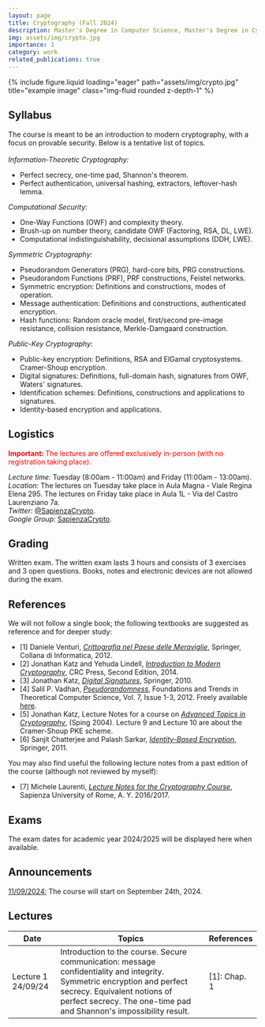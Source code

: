 ```yaml
---
layout: page
title: Cryptography (Fall 2024)
description: Master's Degree in Computer Science, Master's Degree in Cybersecurity, Master's Degree in Mathematics
img: assets/img/crypto.jpg
importance: 1
category: work
related_publications: true
---
```

<div class="row">
    <div class="col-sm mt-3 mt-md-0">
        {% include figure.liquid loading="eager" path="assets/img/crypto.jpg" title="example image" class="img-fluid rounded z-depth-1" %}
    </div>
</div>

<h2>Syllabus</h2>
The course is meant to be an introduction to modern cryptography, with a focus on provable security. Below is a tentative list of topics.
<br><br>
<em>Information-Theoretic Cryptography:</em>
<ul>
<li> Perfect secrecy, one-time pad, Shannon's theorem.
</li>
<li> Perfect authentication, universal hashing, extractors, leftover-hash lemma.
</li>
</ul>

<em>Computational Security:</em>
<ul>
<li> One-Way Functions (OWF) and complexity theory.
</li>
<li> Brush-up on number theory, candidate OWF (Factoring, RSA, DL, LWE).
</li>
<li> Computational indistinguishability, decisional assumptions (DDH, LWE).
</li>
</ul>

<em>Symmetric Cryptography:</em>
<ul>
<li> Pseudorandom Generators (PRG), hard-core bits, PRG constructions.
</li>
<li> Pseudorandom Functions (PRF), PRF constructions, Feistel networks.
</li>
<li> Symmetric encryption: Definitions and constructions, modes of operation.
</li>
<li> Message authentication: Definitions and constructions, authenticated encryption.
</li>
<li> Hash functions: Random oracle model, first/second pre-image resistance, collision resistance, Merkle-Damgaard construction.
</li>
</ul>

<em>Public-Key Cryptography:</em>
<ul>
<li> Public-key encryption: Definitions, RSA and ElGamal cryptosystems. Cramer-Shoup encryption.
</li>
<li> Digital signatures: Definitions, full-domain hash, signatures from OWF, Waters' signatures.
</li>
<li> Identification schemes: Definitions, constructions and applications to signatures.
</li>
<li> Identity-based encryption and applications.
</li>
</ul>

<h2>Logistics</h2>
<p style="color:red;"><b> Important: </b>The lectures are offered exclusively in-person (with no registration taking place). </p>
<em>Lecture time:</em> Tuesday (8:00am - 11:00am) and Friday (11:00am - 13:00am).
<br>
<em>Location:</em> The lectures on Tuesday take place in Aula Magna - Viale Regina Elena 295. The lectures on Friday take place in Aula 1L - Via del Castro Laurenziano 7a.
<br>
<em>Twitter:</em> <a href="https://twitter.com/SapienzaCrypto">@SapienzaCrypto</a>.
<br>
<em>Google Group:</em> <a href="https://groups.google.com/u/2/a/uniroma1.it/g/sapienzacrypto">SapienzaCrypto</a>.

<h2>Grading</h2>
Written exam. The written exam lasts 3 hours and consists of 3 exercises and 3 open questions. Books, notes and electronic devices are not allowed during the exam.

<h2>References</h2>
We will not follow a single book; the following textbooks are suggested as reference and for deeper study:
<ul>
<li>[1] Daniele Venturi, <em><a href="http://www.springer.com/us/book/9788847024809">Crittografia nel Paese delle Meraviglie</a></em>, Springer, Collana di Informatica, 2012.
</li>
<li>[2] Jonathan Katz and Yehuda Lindell, <em><a href="https://www.crcpress.com/Introduction-to-Modern-Cryptography-Second-Edition/Katz-Lindell/p/book/9781466570269">Introduction to Modern Cryptography</a></em>, CRC Press, Second Edition, 2014.
</li>
<li>[3] Jonathan Katz, <em><a href="http://www.springer.com/us/book/9780387277110">Digital Signatures</a></em>, Springer, 2010.
</li>
<li>[4] Salil P. Vadhan, <em><a href="http://www.nowpublishers.com/article/Details/TCS-010">Pseudorandomness</a></em>, Foundations and Trends in Theoretical Computer Science, Vol. 7, Issue 1-3, 2012. Freely available <a href="http://people.seas.harvard.edu/~salil/pseudorandomness/">here</a>.
</li>
<li>[5] Jonathan Katz, Lecture Notes for a course on <em><a href="http://www.cs.umd.edu/~jkatz/gradcrypto2/">Advanced Topics in Cryptography</a></em>, (Sping 2004). Lecture 9 and Lecture 10 are about the Cramer-Shoup PKE scheme.
</li>
<li>[6] Sanjit Chatterjee and Palash Sarkar, <em><a href="https://www.springer.com/la/book/9781441993823">Identity-Based Encryption</a></em>, Springer, 2011.
</li>
</ul>
You may also find useful the following lecture notes from a past edition of the course (although not reviewed by myself):
<ul>
<li>[7] Michele Laurenti, <em><a href="https://github.com/asmeikal/crypto16/tree/master/notes">Lecture Notes for the Cryptography Course</a></em>, Sapienza University of Rome, A. Y. 2016/2017.
</li>
</ul>

<h2>Exams</h2>
The exam dates for academic year 2024/2025 will be displayed here when available.
<!--
<u><em>Exam 1</em></u>. Date: 11/01/24. Aula 1 (RM018). Time: 09:00-12:00. <em>Scores</em> [<a href="files/crypto_esame01_2324_scores.pdf">pdf</a>].
<br>
<u><em>Exam 2</em></u>. Date: 07/02/24. Aula 1 (RM018). Time: 09:00-12:00. <em>Scores</em> [<a href="files/crypto_esame02_2324_scores.pdf">pdf</a>].
<br>
<u><em>Exam 3</em></u>. Reserved to part-time and working students (you must make a formal request to the secretariat; registration in INFOSTUD is still required). Date: 08/04/24. Aula: 2L (Via del Castro Laurenziano 7a). Time: 09:30-12:30. <em>Scores</em> [<a href="files/crypto_esame03_2324_scores.pdf">pdf</a>].
<br>
<u><em>Exam 4</em></u>. Date: 05/06/24. Aula 3 (RM018). Time: 08:30-11:30. <em>Scores</em> [<a href="files/crypto_esame04_2324_scores.pdf">pdf</a>].
<br>
<u><em>Exam 5</em></u>. Date: 04/07/24. Aula 1 (RM018). Time: 09:30-12:30. <em>Scores</em> [<a href="files/crypto_esame05_2324_scores.pdf">pdf</a>].
<br>
<u><em>Exam 6</em></u>. Date: 10/09/24. Aula 2 (RM018). Time: 09:30-12:30. <em>Scores</em> [<a href="files/crypto_esame06_2324_scores.pdf">pdf</a>].
-->

<h2>Announcements</h2>
<u>11/09/2024:</u> The course will start on September 24th, 2024.
<!--
<br>
<u>25/09/2023:</u> The lecture on 29/09/2023 has been canceled due to personal reasons.  
<br>
<u>19/10/2023:</u> The students are invited to join the next appointment in the series of seminars <a href="https://www.di.uniroma1.it/it/notizie/seminari/distinguished-lectures">Distinguished Lectures</a>, hosted by the Computer Science Department. The talk is on 23/10/23 and starts at 12pm in Viale Regina Elena 295, Building D, Room 101.
<br>
<u>03/11/2022:</u> The lecture on 04/11/2022 will take place remotely via <a href="https://uniroma1.zoom.us/j/93815848058?pwd=Q0swODd3WlY0R095Sk0rWGg0bDZUQT09">Zoom</a>. The lecture will be recorded, and the recording will be made available for 7 days.
<br>
<u>04/11/2022:</u> The recording of the lecture on 04/11/2022 can be found at <a href="https://uniroma1.zoom.us/rec/share/wosM8VnwbhPK7xx38T8dOp_9fbDxRKAzvQcNIxOtz4OIQBT5lS4EUaIX7AFKIVwF.eL0lB1s_xz4NVuft">this link</a>. The passcode is 9n9TeTQ$ (valid for 7 days).
<br>
<u>06/11/2022:</u> The lecture on 08/11/2022 will take place remotely via <a href="https://uniroma1.zoom.us/j/93522071441?pwd=cUdkNVJvWlhDdzVMMzRTQlF0blBiZz09">Zoom</a>. The lecture will be recorded, and the recording will be made available for 7 days.
<br>
<u>08/11/2022:</u> The recording of the lecture on 08/11/2022 can be found at <a href="https://uniroma1.zoom.us/rec/share/SalF2NMbPlkbzY0bhGdkRpyCicPVTVy2fJP7GarfyicZfm-q_TFDQn-xo-QQjtI.3YiznNwWRs8Ib1I-">this link</a>. The passcode is ?L5Ythp% (valid for 7 days).
<br>
<u>10/11/2022:</u> The lecture on 11/11/2022 will take place remotely via <a href="https://uniroma1.zoom.us/j/99385097522?pwd=Q3dETWtEbnd4Rmk5UjBqZmNlKzNFQT09">Zoom</a>. The lecture will be recorded, and the recording will be made available for 7 days.
<br>
<u>11/11/2022:</u> The recording of the lecture on 11/11/2022 can be found at <a href="https://uniroma1.zoom.us/rec/share/xdWusdsoOXq4CyWvAEjwLAQwNuUQCXTlbdIIWrjD1Xxy5OrsC7ZoBMD5ZDAPBnst.MvOWjyLl0OchhRrE">this link</a>. The passcode is B%3fmK@d (valid for 7 days).
<br>
<u>05/12/2022:</u> On 14/12/22, Prof. Vitaly Shmatikov (Cornell Tech) will give the talk "Can we trust machine learning models?". The seminar will take place in Room 201 (Viale Regina Elena 295, Bulding D), from 3pm to 4pm. See <a href="">this link</a> for additional info.  
<br>
<u>07/12/2022:</u> The lecture on 13/12/22 will start regularly at Aula Alfa at 8am. We will move to Aula Seminari during the break (at around 9.15am).
<br>
<u>21/12/2022:</u> The lecture on 23/12/2022 (by Daniele Friolo) will take place remotely via <a href="https://uniroma1.zoom.us/j/99264063517?pwd=UTA0Z0xhUzZLYVp0SmN6WDhpMEppQT09">Zoom</a>.
<br>
<u>08/10/2021:</u> The recording of the lecture on 08/10/2021 can be found at <a href="https://uniroma1.zoom.us/rec/share/k7qiWGYVQw1iO5HPdLadbSm-rmq29WvcpP3y-8eL2W3nDdsQmdWMGbwujXMNSR07.RHvpD52fq21jxtQD">this link</a> The passcode is d3+.gn!# (valid for 7 days).
<br>
<u>13/10/2021:</u> The recording of the lecture on 13/10/2021 can be found at <a href="https://uniroma1.zoom.us/rec/share/nD2BxVd_ukRS6JFCTSWDxdOfReQCJFhgwTUB9KG_oUc0Eyw8WX7JuS7-JHX2rvGr.u2fGQZby3bliGrOW">this link</a> The passcode is X$k3$A7X (valid for 7 days).
<br>
<u>15/10/2021:</u> The recording of the lecture on 015/10/2021 can be found at <a href="https://uniroma1.zoom.us/rec/share/bGTNMOl-UFPd36KQBPoiMIRs_gzxseIoQ0mdCvCckc6ZYmxLS7nOQnnDXAWeEtjR.fHvp1COibp4SS0zJ">this link</a> The passcode is &#38;Gs4gXRn (valid for 7 days).
<br>
<u>20/10/2021:</u> The recording of the lecture on 20/11/2021 can be found at <a href="https://uniroma1.zoom.us/rec/share/wI8UyvGQ1RmYKR4XlVM3LBCymTj4xnVx2mewGKbAd-cMBgf7AZ3aYkgOT2AgekkV.wx-qdPTB3yh1X_oi">this link</a> The passcode is 7+y*JY4i (valid for 7 days).
<br>
<u>25/10/2021:</u> The recording of the lecture on 22/10/2021 can be found at <a href="https://uniroma1.zoom.us/rec/share/LiTj9BntxPVKmOBs_ekccJroIJGxOBhLsy5YTuBN5FdEGCpKoRGpGidMuQfnuXlG.5zX3x9fcqCMaDMkk">this link</a> The passcode is &#38;V6kYiBD (valid for 7 days).
<br>
<u>28/10/2021:</u> The recording of the lecture on 27/10/2021 can be found at <a href="https://uniroma1.zoom.us/rec/share/zbiuFc_W0w3ncStjvePCQESHgx87LRw4dMc9GW9T7CnKCK0PX8fToTP8sWGePs54.SyiUb8IsNtLjKRjs">this link</a> The passcode is X$mc@7C0 (valid for 7 days).
<br>
<u>29/10/2021:</u> The recording of the lecture on 29/10/2021 can be found at <a href="https://uniroma1.zoom.us/rec/share/ujCJxJT6v0hq1rqdgk03Y9c-b_3EqcLoLAYn4hksOlOdTdTOtOXIXuPy8v1tRgRb.qbw1eX1YEsy2Ef8y">this link</a> The passcode is 6Qc%lGZU (valid for 7 days).  
<br>
<u>03/11/2021:</u> The recording of the lecture on 03/11/2021 can be found at <a href="https://uniroma1.zoom.us/rec/share/DT_9pLb2i5w7onuq5F6HITmaPEJEBplR1KiLpQCFdpV9bqRCP6YU34TGUOPeLsIc.0cFjfqSYCqEBjypa">this link</a> The passcode is S37+1^R! (valid for 7 days).
<br>
<u>05/11/2021:</u> The recording of the lecture on 05/11/2021 can be found at <a href="https://uniroma1.zoom.us/rec/share/6pAJfT_yMpRTYt6wSjCEJUxzj1yIrr8CbuBNMkJshDHsS9uP8TrTI5WClPyPKfzq.7FIBBCF6RuhF0MGf">this link</a> The passcode is Rw4G$b4W (valid for 7 days).
<br>
<u>10/11/2021:</u> The recording of the lecture on 10/11/2021 can be found at <a href="https://uniroma1.zoom.us/rec/share/KNr-BqYonEbblNTkz_VVZ8UkThqP-DFILi2TTGNRwrMayrmF5XA8_9v2PsCbLYF8.ihW568RqOglRW1ut">this link</a> The passcode is asT%tso0 (valid for 7 days).
<br>
<u>12/11/2021:</u> The recording of the lecture on 12/11/2021 can be found at <a href="https://uniroma1.zoom.us/rec/share/lf6tF9DsEZgI8kC_tyg2TlQn8dRsZp3Ihp2x5JTsTObybA_yA5lEsg-_KnYFZyyZ.x8owIwPnnAtmdLjp">this link</a> The passcode is Fr%7K%R9 (valid for 7 days).
<br>
<u>17/11/2021:</u> The recording of the lecture on 17/11/2021 can be found at <a href="https://uniroma1.zoom.us/rec/share/843L5Fx2ubEWnnPtTrs15D_Hb8KFts_hHu-7_wKasdKFg8-WLwEyEsMg9FsfH2lX.NtVm-JE67snHrtJW">this link</a> The passcode is 6p$CiUd! (valid for 7 days).
<br>
<u>19/11/2021:</u> The recording of the lecture on 19/11/2021 can be found at <a href="https://uniroma1.zoom.us/rec/share/pvhnbgn6LrSLyab_Uhtj9F5oHAgtaZVMxKE_GQupYs_QRfN41fZVXC6bS9hHFwc.52US82UEJkTxLBub">this link</a> The passcode is r$kwH2Vj (valid for 7 days).
<br>
<u>24/11/2021:</u> The recording of the lecture on 24/11/2021 can be found at <a href="https://uniroma1.zoom.us/rec/share/u7yVUXRqVsFbPIngF8UQEkM7cUEy7z-MBfbr9eZqrRukhQkq8lkOj7PLNwACcU3_.5Lxvm9n_D28bNWPv">this link</a> The passcode is F8?5FTxx (valid for 7 days).
<br>
<u>30/11/2021:</u> The recording of the lecture on 26/11/2021 can be found at <a href="https://uniroma1.zoom.us/rec/share/mHCmHrmwYt-xOEPNenxSUcx44BPt1stWEyR-HtpDVXuP37Ytq5lQ7xO7Ur3aMyWq.kSse4EOXBkBHMOja">this link</a> The passcode is 2krBa*@r (valid for 7 days).
<br>
<u>01/12/2021:</u> The recording of the lecture on 01/12/2021 can be found at <a href="https://uniroma1.zoom.us/rec/share/L5AZL67jeTvQiP4I8otakIBUPc5NlylE1wZoMrO8PHSGGnoE3ZcX-awK6OFqrpzC.ri2eOvIRiUW6bvmE">this link</a> The passcode is VS?*v6F3 (valid for 7 days).
<br>
<u>03/12/2021:</u> The recording of the lecture on 03/12/2021 can be found at <a href="https://uniroma1.zoom.us/rec/share/BUK6PSRXXCK8-l926oKW5KutfpBCvHKyZWc6Zlx7Cgo5sLlijGCjxPEAgIADZ2tz.G29JjaWfmC2YGhd7">this link</a> The passcode is 0.HG2@hf (valid for 7 days).
<br>
<u>10/12/2021:</u> The recording of the lecture on 10/12/2021 can be found at <a href="https://uniroma1.zoom.us/rec/share/MnXRak8f-RnqxYxGBUbCkDK7oPhOtbmpfZNZehD8cu57nlD2s2wpt7kGo3B16CpX.ExkatcoO2KgVdEPC">this link</a> The passcode is R#6#cpCu (valid for 7 days).
<br>
<u>15/12/2021:</u> The recording of the lecture on 15/12/2021 can be found at <a href="https://uniroma1.zoom.us/rec/share/KwBD3PfgxPKdvTz8k_TPmilBWLqqo_wEgZcgOXfO2Sl8DJyFooQuOP6N1hY1XJR-.fVE821WAw5E3ISqn">this link</a> The passcode is YZnsVG$3 (valid for 7 days).
<br>
<u>02/01/2022:</u> Given the increasing number of covid-19 cases, the exams in January and February will take place remotely.
<br>
<u>24/08/2021:</u> Following Sapienza regulations, the exam in September will take place physically. Remote participation is also possible, in exceptional cases, after emailing the professor.
-->

<h2>Lectures</h2>
<table>
    <thead>
        <tr>
            <th>Date</th>
            <th>Topics</th>
            <th>References</th>
        </tr>
    </thead>
    <tbody>
        <tr>
            <td>Lecture 1 24/09/24</td>
            <td>Introduction to the course. Secure communication: message confidentiality and integrity. Symmetric encryption and perfect secrecy. Equivalent notions of perfect secrecy. The one-time pad and Shannon's impossibility result.</td>
            <td>[1]: Chap. 1</td>
        </tr>
        <!-- and so on... -->
    </tbody>
</table>
<!--
The whiteboard notes for each lecture can be downloaded by clicking on the corresponding lecture.
<br>
<br>
        <table class="alt">
        <colgroup>
        	<col span="1" style="width: 5%;">
        	<col span="1" style="width: 70%;">
        	<col span="1" style="width: 25%;">
        </colgroup>
            <tr>
                <th>Class/Date</th>
                <th>Topics Covered</th>
                <th>Readings</th>
            </tr>
            <tr>
                <td><a href="files/01_26092023.pdf">Lecture 1</a>, 26/09/23</td>
                <td>Introduction to the course. Secure communication: message confidentiality and integrity. Symmetric encryption and perfect secrecy. Equivalent notions of perfect secrecy. The one-time pad and Shannon's impossibility result.</td>
                <td>[2]: 2 <br> [1]: 2 <br> [7]: 1.1</td>
            </tr>
            <tr>
                <td><a href="files/02_03102023.pdf">Lecture 2</a>, 03/10/23</td>
                <td>Message Authentication Codes (MACs). Definition of statistically-secure (one-time) MACs. Pair-wise independent hashing: Definition and construction using modular arithmetic. Application to statistically-secure message authentication. Limits of statistically-secure MACs. The problem of randomness extraction, and definition of min-entropy. The von Neumann extractor. Impossibility of seedless extractors for min-entropy sources.</td>
                <td>[1]: 3<br>[2]: 4<br>[4]: 6<br>[7]: 1.2, 1.3</td>
            </tr>
			<tr>            
                <td><a href="files/03_06102023.pdf">Lecture 3</a>, 06/10/23</td>
                <td>Definition of seeded extractors. Leftover-hash lemma: Statement and proof.</td>
                <td>[4]: 6<br>[1]: 3 <br>[7]: 1.3</td>
            </tr>
            <tr>
                <td><a href="files/04_10102023.pdf">Lecture 4</a>, 10/10/23</td>
                <td>Computational security: Asymptotic security, negliglible and polynomial functions, PPT algorithms. One-Way Functions and Impagliazzo's worlds.</td>
                <td>[1]: 1, 3, 3<br>[2]: 3, 7<br>[7]: 2.1</td>
            </tr>
            <tr>
                <td><a href="files/05_13102023.pdf">Lecture 5</a>, 13/10/23</td>
                <td>Computational indistinguishability and hybrid arguments. Definition of Pseudo-Random Generators (PRGs). Definition of one-time computational security for Secret Key Encryption (SKE) and construction from any PRG.</td>
                <td>[1]: 3, 5<br>[2]: 3, 7<br>[7]: 2.2, 2.3</td>
            </tr>
            <tr>
                <td><a href="files/06_17102023.pdf">Lecture 6</a>, 17/10/23</td>
                <td>Definition of hard-core predicates. Goldreich-Levin theorem (statement). Proof that One-Way Permutations (OWPs) imply PRGs with one-bit stretch.</td>
                <td>[1]: 3<br>[2]: 3, 7<br>[7]: 2.4</td>
            </tr>
            <tr>
                <td><a href="files/07_20102023.pdf">Lecture 7</a>, 20/10/23</td>
                <td>Proof that one-bit stretch is sufficient to obtain arbitrary polynomial stretch.</td>
                <td>[1]: 5, 7<br>[2]: 4, 7<br>[7]: 2.3</td>
            </tr>
            <tr>
                <td><a href="files/08_24102023.pdf">Lecture 8</a>, 24/10/23</td>
                <td>Definition of Pseudorandom Functions (PRFs). Definition of chosen-plaintext attack (CPA) secure SKE and construction from any PRF family.</td>
                <td>[1]: 5<br>[2]: 3, 7<br>[7]: 3.1</td>
            </tr>
            <tr>
                <td><a href="files/09_27102023.pdf">Lecture 9</a>, 27/10/23</td>
                <td>Constructing PRFs from PRGs: The GGM construction. Modes of operation: ECB, CBC and CTR. Proof that CTR mode using a PRF yields a CPA secure SKE for variable length messages.</td>
                <td>[1]: 5<br>[2]: 3, 4<br>[7]: 3.1, 3.5</td>
            </tr>
            <tr>
                <td><a href="files/10_31102023.pdf">Lecture 10</a>, 31/10/23</td>
                <td>Message authentication codes in the computational setting: Unforgeability against chosen-message attacks. Proof that every PRF yields a fixed-input length MAC.</td>
                <td>[1]: 5, 7<br>[2]: 4, 7<br>[7]: 3.2</td>
            </tr>
            <tr>
                <td><a href="files/11_03112023.pdf">Lecture 11</a>, 03/11/23</td>
                <td>Domain extension for PRFs via almost-universal hash functions. Constructions of almost universal hash functions. CBC-MAC and Encrypted CBC-MAC.</td>
                <td>[1]: 7<br>[2]: 4<br>[7]: 3.3</td>
            </tr>
            <tr>
                <td><a href="files/12_07112023.pdf">Lecture 12</a>, 07/11/23</td>
                <td>Definition of chosen-ciphertext attack (CCA) secure SKE. Authenticated encryption and its relation to CCA security. Combining confidentiality and message integrity: Encrypt-then-MAC and proof of CCA security.</td>
                <td>[1]: 5<br>[2]: 3, 4<br>[7]: 3.4</td>
            </tr>  
            <tr>
                <td><a href="files/13_10112023.pdf">Lecture 13</a>, 10/11/23</td>
                <td>Pseudorandom permutations (PRPs) and Feistel networks.</td>
                <td>[1]: 5<br>[2]: 7<br>[7]: 3.5</td>
            </tr>   
            <tr>
                <td><a href="files/14_14112023.pdf">Lecture 14</a>, 14/11/23</td>
                <td>Exercises.</td>
                <td>--</td>
            </tr>
            <tr>
                <td><a href="files/15_17112023.pdf">Lecture 15</a>, 17/11/23</td>
                <td>More exercises.</td>
                <td>--</td>
            </tr>   
            <tr>
                <td><a href="files/16_21112023.pdf">Lecture 16</a>, 21/11/23</td>
                <td>Collision-resistant hash functions. The Merkle-Damgaard construction. Constructing secure compression functions: The Davies-Mayer construction and its security in the ideal cipher model.</td>
                <td>[1]: 4, 7<br>[2]: 4, 5<br>[7]: 3.6, 4.5</td>
            </tr>               
            <tr>
                <td><a href="files/17_24112023.pdf">Lecture 17</a>, 24/11/23</td>
                <td>Brush-up on number theory: Modular arithmetic, Euclidean algorithm, prime numbers. Integers factorization. Lagrange's theorem. Cyclic groups.</td>
                <td>[1]: 4, B, C<br>[2]: 5, 6, 8, B<br>[7]: 4.1, 4.2</td>
            </tr>
            <tr>
                <td><a href="files/18_28112023.pdf">Lecture 18</a>, 28/11/23</td>
                <td>The Discrete Logarithm (DL) problem. Diffie-Hellman key exchange. Computational Diffie-Hellman (CDH) and Decisional Diffie-Hellman (DDH) assumptions. Hardness of DDH. Simple number-theoretic constructions: OWPs from DL, PRGs and PRFs from DDH (Naor-Reingold).</td>
                <td>[1]: B, C<br>[2]: 8, B<br>[7]: 4.3, 4.4</td>
            </tr>        
            <tr>
                <td><a href="files/19_01122023.pdf">Lecture 19</a>, 01/12/23</td>
                <td>Public-Key Encryption (PKE): Syntax and CPA security. RSA as a public-key encryption (with mentions to PKCS #1 v1.5 and PKCS #2 v2.0).</td>
                <td>[1]: 6<br>[2]: 8, 11, 13<br>[7]: 5.1</td>
            </tr>
            <tr>
                <td><a href="files/20_05122023.pdf">Lecture 20</a>, 05/12/23</td>
                <td>PKE from Tradpdoor Permutations (TPDs). RSA as a trapdoor permutation and the RSA assumption. Elgamal PKE and its CPA security from the DDH assumption.</td>
                <td>[1]: B, 6<br>[2]: 11, 13<br>[7]: 5.2</td>
            </tr>
            <tr>
                <td><a href="files/21_12122023.pdf">Lecture 21</a>, 12/12/23</td>
                <td>Signature schemes. The random oracle model (ROM). Constructing signatures from TPDs (Full-Domain Hash). Identification (ID) schemes.</td>
                <td>[1]: 4, 8, 13<br>[2]: 5, 12<br>[3]: 6, 7<br>[7]: 6.2</td>
            </tr>
            <tr>
                <td><a href="files/22_15122023.pdf">Lecture 22</a>, 15/12/23</td>
                <td>Passive security and canonical ID schemes. The Fiat-Shamir transform.</td>
                <td>[1] 13<br>[2]: 12<br>[3]: 8<br>[7]: 6.2</td>
            </tr>
            <tr>
                <td><a href="files/23_19122023.pdf">Lecture 23</a>, 19/12/24</td>
                <td>Excercises.</td>
                <td>-</td>
            </tr>
            <tr>
                <td><a href="files/24_22122023.pdf">Lecture 24</a>, 22/12/24</td>
                <td>Definition of Honest Verifier Zero Knowledge (HVZK) and Special Soundness (SS) for canonical ID schemes. Proof that HVZK plus SS imply passive security. Canonical ID schemes from Discrete Log.</td>
                <td>[1] 13<br>[2]: 12<br>[3]: 8<br>[7]: 6.2</td>
            </tr>
            <!--                                                                       
            <tr>
                <td>Lecture 19, 02/12/22</td>
                <td>Cramer-Shoup encryption.</td>
                <td>[1]: 6<br>[5]<br>[7]: 5.3</td>
            </tr>
            <tr>
                <td>Lecture 20, 06/12/22</td>
                <td>Cramer-Shoup encryption (continued).</td>
                <td>[1]: 6<br>[5]<br>[7]: 5.3</td>
            </tr>            
            <tr>
                <td>Lecture 24, 23/12/22</td>
                <td>Guest lecture (Daniele Friolo): Public-key encryption with advanced features.</td>
                <td>-</td>
            </tr>                     
			<tr>
                <td>Lecture 23, 20/12/22</td>
                <td>Signatures are in Minicrypt (without proof). Bilinear maps. Waters signature scheme and its proof of security from the CDH assumption on bilinear groups. Public-Key Infrastructure (PKI).</td>
                <td>[1] 10.1<br>[2]: 10<br>[3]: 5.1, 5.3<br>[7]: 6.1</td>
            </tr>
            <tr>
                <td>Lecture 24, 23/12/22</td>
                <td>Identity-Based Encryption (IBE): Syntax and definition of (selective) IND-ID-CPA security. Decisional Bilinear Diffie-Hellmann (DBDH) assumption. Selectively secure IBE from DBDH.</td>
                <td>[6]: 1, 2.2, 2.3</td>
            </tr>
            <tr>
                <td>Lecture 25, 10/12/21</td>
                <td>Black-box construction of UF-CMA signatures from IND-ID-CPA secure IBE. Black-box construction of CCA secure PKE from selectivly IND-ID-CPA secure IBE.</td>
                <td>[6]: 5, 6</td>
            </tr>
		</table>             
-->
